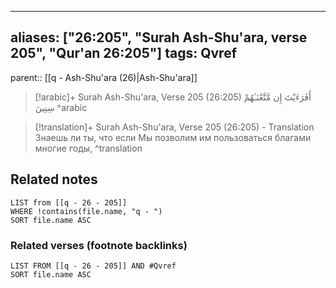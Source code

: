 
---
aliases: ["26:205", "Surah Ash-Shu'ara, verse 205", "Qur'an 26:205"]
tags: Qvref
---

parent:: [[q - Ash-Shu'ara (26)|Ash-Shu'ara]]

> [!arabic]+ Surah Ash-Shu'ara, Verse 205 (26:205)
> <span class="quran-arabic">أَفَرَءَيْتَ إِن مَّتَّعْنَـٰهُمْ سِنِينَ</span>
^arabic

> [!translation]+ Surah Ash-Shu'ara, Verse 205 (26:205) - Translation
> Знаешь ли ты, что если Мы позволим им пользоваться благами многие годы,
^translation



## Related notes
```dataview
LIST from [[q - 26 - 205]]
WHERE !contains(file.name, "q - ")
SORT file.name ASC
```

### Related verses (footnote backlinks)
```dataview
LIST FROM [[q - 26 - 205]] AND #Qvref
SORT file.name ASC
```

